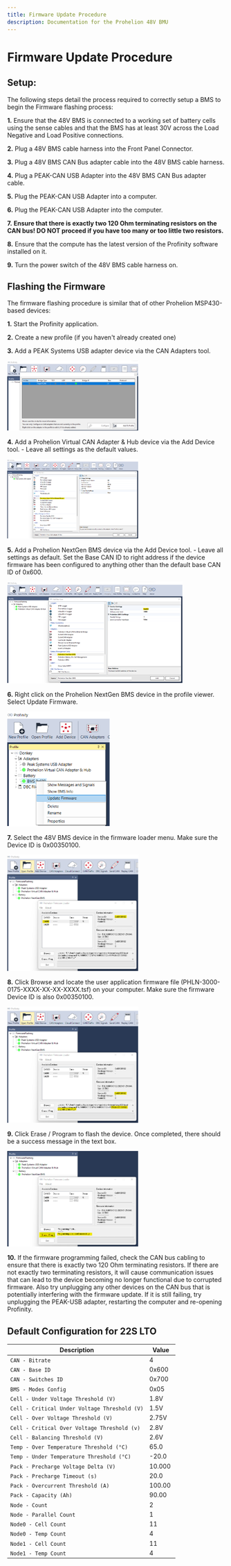 ```yaml
---
title: Firmware Update Procedure
description: Documentation for the Prohelion 48V BMU
---
```


# Firmware Update Procedure

## Setup: 

The following steps detail the process required to correctly setup a BMS to begin the Firmware flashing process:

__1.__	Ensure that the 48V BMS is connected to a working set of battery cells using the sense cables and that the BMS has at least 30V across the Load Negative and Load Positive connections.

__2.__	Plug a 48V BMS cable harness into the Front Panel Connector.

__3.__	Plug a 48V BMS CAN Bus adapter cable into the 48V BMS cable harness.

__4.__	Plug a PEAK-CAN USB Adapter into the 48V BMS CAN Bus adapter cable.

__5.__	Plug the PEAK-CAN USB Adapter into a computer. 

__6.__	Plug the PEAK-CAN USB Adapter into the computer. 

__7.__	__Ensure that there is exactly two 120 Ohm terminating resistors on the CAN bus! DO NOT proceed if you have too many or too little two resistors.__ 

__8.__	Ensure that the compute has the latest version of the Profinity software installed on it.

__9.__	Turn the power switch of the 48V BMS cable harness on. 

## Flashing the Firmware

The firmware flashing procedure is similar that of other Prohelion MSP430-based devices:

__1.__	Start the Profinity application.

__2.__	Create a new profile (if you haven't already created one)

__3.__	Add a PEAK Systems USB adapter device via the CAN Adapters tool.

![Step 3.](images/FTF1.png)

__4.__	Add a Prohelion Virtual CAN Adapter & Hub device via the Add Device tool.
    - Leave all settings as the default values.

![Step 4.](images/FTF2.png)

__5.__	Add a Prohelion NextGen BMS device via the Add Device tool.
    - Leave all settings as default. Set the Base CAN ID to right address if the device firmware has been configured to anything other than the default base CAN ID of 0x600.

![Step 5.](images/FTF3.png)

__6.__	Right click on the Prohelion NextGen BMS device in the profile viewer. Select Update Firmware. 

![Step 6.](images/FTF4.png)

__7.__	Select the 48V BMS device in the firmware loader menu.  Make sure the Device ID is 0x00350100. 

![Step 7.](images/FTF5.png)

__8.__	Click Browse and locate the user application firmware file (PHLN-3000-0175-XXXX-XX-XX-XXXX.tsf) on your computer. Make sure the firmware Device ID is also 0x00350100.

![Step 8.](images/FTF6.png)

__9.__	Click Erase / Program to flash the device. Once completed, there should be a success message in the text box. 

![Step 9.](images/FTF7.png)

__10.__	If the firmware programming failed, check the CAN bus cabling to ensure that there is exactly two 120 Ohm terminating resistors. If there are not exactly two terminating resistors, it will cause communication issues that can lead to the device becoming no longer functional due to corrupted firmware. Also try unplugging any other devices on the CAN bus that is potentially interfering with the firmware update. If it is still failing, try unplugging the PEAK-USB adapter, restarting the computer and re-opening Profinity.    

## Default Configuration for 22S LTO

| Description                                   | Value  |
|-----------------------------------------------|--------|
| `CAN - Bitrate`                                | 4      |
| `CAN - Base ID`                               | 0x600  | 
| `CAN - Switches ID`                           | 0x700  |
| `BMS - Modes Config`                          | 0x05   |
| `Cell - Under Voltage Threshold (V)`          | 1.8V   |
| `Cell - Critical Under Voltage Threshold (V)` | 1.5V   |                                     
| `Cell - Over Voltage Threshold (V)`           | 2.75V  |
| `Cell - Critical Over Voltage Threshold (v)`  | 2.8V   |                                
| `Cell - Balancing Threshold (V)`              | 2.6V   |
| `Temp - Over Temperature Threshold (°C)`      | 65.0   |
| `Temp - Under Temperature Threshold (°C)`     | -20.0  |                                 
| `Pack - Precharge Voltage Delta (V)`          | 10.000 |
| `Pack - Precharge Timeout (s)`                | 20.0   |
| `Pack - Overcurrent Threshold (A)`            | 100.00 | 
| `Pack - Capacity (Ah)`                        | 90.00  |
| `Node - Count`                                | 2      | 
| `Node - Parallel Count`                       | 1      | 
| `Node0 - Cell Count`                          | 11     |
| `Node0 - Temp Count`                          | 4      | 
| `Node1 - Cell Count`                          | 11     |
| `Node1 - Temp Count`                          | 4      |